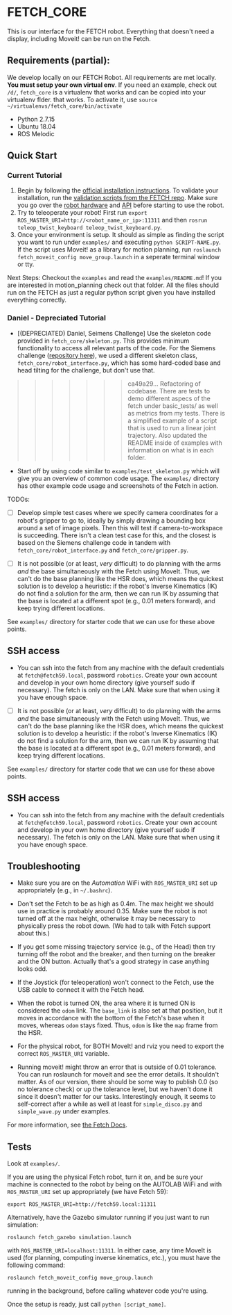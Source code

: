 # FETCH_CORE

This is our interface for the FETCH robot. Everything that doesn't need a display, including Moveit! can be run on the Fetch.

## Requirements (partial):

We develop locally on our FETCH Robot. All requirements are met locally. **You must setup your own virtual env**. If you need an example, check out `/d/`, `fetch_core` is a virtualenv that works and can be copied into your virtualenv flder. that works. To activate it, use `source ~/virtualenvs/fetch_core/bin/activate`


- Python 2.7.15
- Ubuntu 18.04
- ROS Melodic

## Quick Start

### Current Tutorial
1. Begin by following the [official installation instructions](http://wiki.ros.org/melodic/Installation/Ubuntu). To validate your installation, run the [validation scripts from the FETCH repo](https://docs.fetchrobotics.com/indigo_to_melodic.html#post-install-validation). Make sure you go over the [robot hardware](https://docs.fetchrobotics.com/robot_hardware.html#mechanism-terminology) and [API][1] before starting to use the robot.
2.  Try to teleoperate your robot! First run `export ROS_MASTER_URI=http://<robot_name_or_ip>:11311` and then `rosrun teleop_twist_keyboard teleop_twist_keyboard.py`.
3. Once your environment is setup. It should as simple as finding the script you want to run under `examples/` and executing `python SCRIPT-NAME.py`. If the script uses Moveit! as a library for motion planning, run `roslaunch fetch_moveit_config move_group.launch` in a seperate terminal window or tty.

Next Steps: Checkout the `examples` and read the `examples/README.md`! If you are interested in motion_planning check out that folder. All the files should run on the FETCH as just a regular python script given you have installed everything correctly.

### Daniel - Depreciated Tutorial

- [(DEPRECIATED) Daniel, Seimens Challenge] Use the skeleton code provided in `fetch_core/skeleton.py`. This provides minimum functionality to access all relevant parts of the code. For the Siemens challenge ([repository here][1]), we used a different skeleton class, `fetch_core/robot_interface.py`, which has some hard-coded base and head tilting for the challenge, but don't use that.
>>>>>>> ca49a29... Refactoring of codebase. There are tests to demo different aspecs of the fetch under basic_tests/ as well as metrics from my tests. There is a simplified example of a script that is used to run a linear joint trajectory. Also updated the README inside of examples with information on what is in each folder.

- Start off by using code similar to `examples/test_skeleton.py` which will give
  you an overview of common code usage. The `examples/` directory has other
  example code usage and screenshots of the Fetch in action.

TODOs:

- [ ] Develop simple test cases where we specify camera coordinates for a robot's gripper to go to, ideally by simply drawing a bounding box around a set of image pixels.  Then this will test if camera-to-workspace is succeeding. There isn't a clean test case for this, and the closest is based on the Siemens challenge code in tandem with `fetch_core/robot_interface.py` and `fetch_core/gripper.py`.

- [ ] It is not possible (or at least, *very* difficult) to do planning with the arms *and* the base simultaneously with the Fetch using MoveIt. Thus, we can't do the base planning like the HSR does, which means the quickest solution is to develop a heuristic: if the robot's Inverse Kinematics (IK) do not find a solution for the arm, then we can run IK by assuming that the base is located at a different spot (e.g., 0.01 meters forward), and keep trying different locations.

See `examples/` directory for starter code that we can use for these above points.

## SSH access

- You can ssh into the fetch from any machine with the default credentials at 
`fetch@fetch59.local`, password `robotics`. Create your own account and develop 
in your own home directory (give yourself sudo if necessary). The fetch is only
on the LAN. Make sure that when using it you have enough space.

- [ ] It is not possible (or at least, *very* difficult) to do planning with the arms *and* the base simultaneously with the Fetch using MoveIt. Thus, we can't do the base planning like the HSR does, which means the quickest solution is to develop a heuristic: if the robot's Inverse Kinematics (IK) do not find a solution for the arm, then we can run IK by assuming that the base is located at a different spot (e.g., 0.01 meters forward), and keep trying different locations.

See `examples/` directory for starter code that we can use for these above points.

## SSH access

- You can ssh into the fetch from any machine with the default credentials at 
`fetch@fetch59.local`, password `robotics`. Create your own account and develop 
in your own home directory (give yourself sudo if necessary). The fetch is only
on the LAN. Make sure that when using it you have enough space.


## Troubleshooting

- Make sure you are on the *Automation* WiFi with `ROS_MASTER_URI` set up
  appropriately (e.g., in `~/.bashrc`).

- Don't set the Fetch to be as high as 0.4m. The max height we should use in
  practice is probably around 0.35. Make sure the robot is not turned off at the
  max height, otherwise it may be necessary to physically press the robot down.
  (We had to talk with Fetch support about this.)

- If you get some missing trajectory service (e.g., of the Head) then try
  turning off the robot and the breaker, and then turning on the breaker and the
  ON button. Actually that's a good strategy in case anything looks odd.

- If the Joystick (for teleoperation) won't connect to the Fetch, use the USB
  cable to connect it with the Fetch head.

- When the robot is turned ON, the area where it is turned ON is considered the
  `odom` link. The `base_link` is also set at that position, but it moves in
  accordance with the bottom of the Fetch's base when it moves, whereas `odom`
  stays fixed. Thus, `odom` is like the `map` frame from the HSR.

- For the physical robot, for BOTH MoveIt! and rviz you need to export the
  correct `ROS_MASTER_URI` variable.

- Running moveit! might throw an error that is outside of 0.01 tolerance. You can run roslaunch for moveit and see the error details. It shouldn't matter. As of our version, there should be some way to publish 0.0 (so no tolerance check) or up the tolerance level, but we haven't done it since it doesn't matter for our tasks. Interestingly enough, it seems to self-correct after a while as well at least for `simple_disco.py` and `simple_wave.py` under examples.

For more information, see [the Fetch Docs][2].

## Tests

Look at `examples/`.

If you are using the physical Fetch robot, turn it on, and be sure your machine
is connected to the robot by being on the AUTOLAB WiFi and with `ROS_MASTER_URI`
set up appropriately (we have Fetch 59):

```
export ROS_MASTER_URI=http://fetch59.local:11311
```

Alternatively, have the Gazebo simulator running if you just want to run
simulation:

```
roslaunch fetch_gazebo simulation.launch
```

with `ROS_MASTER_URI=localhost:11311`. In either case, any time MoveIt is used
(for planning, computing inverse kinematics, etc.), you must have the following
command:

```
roslaunch fetch_moveit_config move_group.launch
```

running in the background, before calling whatever code you're using.

Once the setup is ready, just call `python [script_name]`.


[1]:https://github.com/BerkeleyAutomation/siemens_challenge
[2]:http://docs.fetchrobotics.com/index.html
[3]:http://wiki.ros.org/ROS/Tutorials/WritingPublisherSubscriber%28python%29
[4]:https://docs.fetchrobotics.com/api_overview.html
[5]:https://docs.ros.org/diamondback/api/actionlib/html/classactionlib_1_1simple__action__client_1_1SimpleActionClient.html
